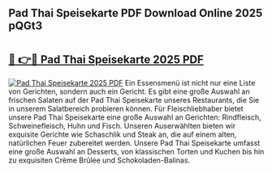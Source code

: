 ## Pad Thai Speisekarte PDF Download Online 2025 pQGt3

# <h2><a href="http://gcah9u.nevu.top/?p=Pad+Thai+Speisekarte">🔗 👉🔴 Pad Thai Speisekarte 2025 PDF</a></h2>

[![Pad Thai Speisekarte 2025 PDF](https://i.imgur.com/dBaPXMq.png)](http://gcah9u.nevu.top/?p=Pad+Thai+Speisekarte)
Ein Essensmenü ist nicht nur eine Liste von Gerichten, sondern auch ein Gericht. Es gibt eine große Auswahl an frischen Salaten auf der Pad Thai Speisekarte unseres Restaurants, die Sie in unserem Salatbereich probieren können. Für Fleischliebhaber bietet unsere Pad Thai Speisekarte eine große Auswahl an Gerichten: Rindfleisch, Schweinefleisch, Huhn und Fisch. Unseren Auserwählten bieten wir exquisite Gerichte wie Schaschlik und Steak an, die auf einem alten, natürlichen Feuer zubereitet werden. Unsere Pad Thai Speisekarte umfasst eine große Auswahl an Desserts, von klassischen Torten und Kuchen bis hin zu exquisiten Crème Brûlée und Schokoladen-Balinas.

